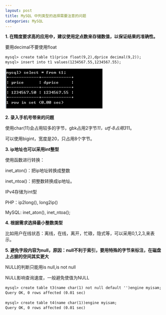 ```yaml
---
layout: post
title: MySQL 中列类型的选择需要注意的问题
categories: MySQL
---
```


**1. 在精度要求高的应用中，建议使用定点数来存储数值，以保证结果的准确性。**

要用decimal不要使用float

```
mysql> create table t1(price float(9,2),dprice decimal(9,2));
mysql> insert into t1 values(1234567.55,1234567.55);
```

![01.png](/static/images/2016/12/05/01.png)

**2. 录入手机号带来的问题**

使用char(11)会占用较多的字节，gbk占用2字节*11，utf-8占用3*11。

可以使用bigint，宽度是20，只占用8个字节。

**3. ip地址也可以采用int整型**

使用函数进行转换：

inet_aton()：把ip地址转换成整数

inet_ntoa()：把整数转换成ip地址。

IPv4存储为int型

PHP：ip2long(), long2ip()

MySQL: inet_aton(), inet_ntoa();

**4. 根据需求选择最小整数类型**

比如用户在线状态：离线，在线，离开，忙碌，隐式等，可以采用0,1,2,3,来表示。

**5. 避免字段内容为null，原因：null不利于索引，要用特殊的字节来标注，在磁盘上占据的空间其实更大**

NULL的判断只能用is null,is not null

NULL影响查询速度，一般避免使值为NULL

```
mysql> create table t3(name char(1) not null default '')engine myisam;
Query OK, 0 rows affected (0.01 sec)

mysql> create table t4(name char(1))engine myisam;
Query OK, 0 rows affected (0.01 sec)
```
